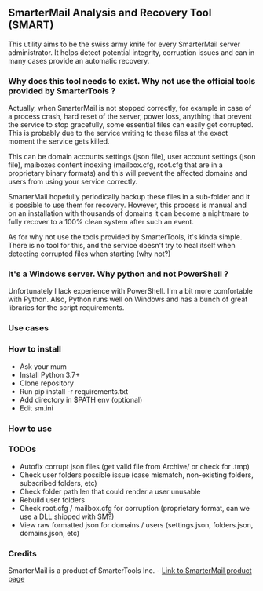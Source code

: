 ## SmarterMail Analysis and Recovery Tool (SMART)

This utility aims to be the swiss army knife for every SmarterMail server administrator.
It helps detect potential integrity, corruption issues and can in many cases provide an automatic recovery.

### Why does this tool needs to exist. Why not use the official tools provided by SmarterTools ?

Actually, when SmarterMail is not stopped correctly, for example in case of a process crash, hard reset of the server, power loss, anything that prevent the service to stop gracefully, some essential files can easily get corrupted. 
This is probably due to the service writing to these files at the exact moment the service gets killed. 

This can be domain accounts settings (json file), user account settings (json file), maiboxes content indexing (mailbox.cfg, root.cfg that are in a proprietary binary formats) and this will prevent the affected domains and users from using your service correctly.

SmarterMail hopefully periodically backup these files in a sub-folder and it is possible to use them for recovery.
However, this process is manual and on an installation with thousands of domains it can become a nightmare to fully recover to a 100% clean system after such an event.

As for why not use the tools provided by SmarterTools, it's kinda simple. There is no tool for this, and the service doesn't try to heal itself when detecting corrupted files when starting (why not?)

### It's a Windows server. Why python and not PowerShell ?

Unfortunately I lack experience with PowerShell. I'm a bit more comfortable with Python. Also, Python runs well on Windows and has a bunch of great libraries for the script requirements.

### Use cases

### How to install

- Ask your mum
- Install Python 3.7+
- Clone repository
- Run pip install -r requirements.txt
- Add directory in $PATH env (optional)
- Edit sm.ini

### How to use

### TODOs

- Autofix corrupt json files (get valid file from Archive/ or check for .tmp)
- Check user folders possible issue (case mismatch, non-existing folders, subscribed folders, etc)
- Check folder path len that could render a user unusable
- Rebuild user folders
- Check root.cfg / mailbox.cfg for corruption (proprietary format, can we use a DLL shipped with SM?)
- View raw formatted json for domains / users (settings.json, folders.json, domains,json, etc)

### Credits

SmarterMail is a product of SmarterTools Inc. - [Link to SmarterMail product page](https://www.smartertools.com/company/index)